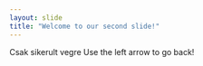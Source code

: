 ```yaml
---
layout: slide
title: "Welcome to our second slide!"
---
```

Csak sikerult vegre
Use the left arrow to go back!
